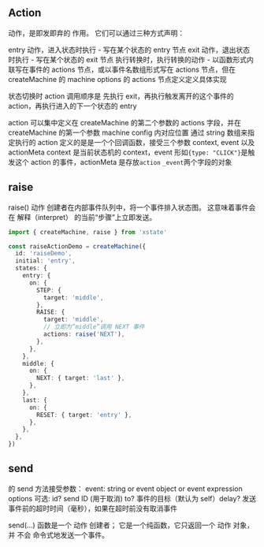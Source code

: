 ## Action

动作，是即发即弃的 作用。 它们可以通过三种方式声明：

entry 动作，进入状态时执行 - 写在某个状态的 entry 节点
exit 动作，退出状态时执行 - 写在某个状态的 exit 节点
执行转换时，执行转换的动作 - 以函数形式内联写在事件的 actions 节点，或以事件名数组形式写在 actions 节点，但在 createMachine 的 machine options 的 actions 节点定义定义具体实现

状态切换时 action 调用顺序是 先执行 exit，再执行触发离开的这个事件的 action，再执行进入的下一个状态的 entry

action 可以集中定义在 createMachine 的第二个参数的 actions 字段，并在 createMachine 的第一个参数 machine config 内对应位置 通过 string 数组来指定执行的 action
定义的是是一个个回调函数，接受三个参数 context, event 以及 actionMeta
context 是当前状态机的 context，event 形如`{type: "CLICK"}`是触发这个 action 的事件，actionMeta 是存放`action` `_event`两个字段的对象<!-- TODO -->

## raise

raise() 动作 创建者在内部事件队列中，将一个事件排入状态图。 这意味着事件会在 解释（interpret） 的当前“步骤”上立即发送。

```ts
import { createMachine, raise } from 'xstate'

const raiseActionDemo = createMachine({
  id: 'raiseDemo',
  initial: 'entry',
  states: {
    entry: {
      on: {
        STEP: {
          target: 'middle',
        },
        RAISE: {
          target: 'middle',
          // 立即为“middle”调用 NEXT 事件
          actions: raise('NEXT'),
        },
      },
    },
    middle: {
      on: {
        NEXT: { target: 'last' },
      },
    },
    last: {
      on: {
        RESET: { target: 'entry' },
      },
    },
  },
})
```

## send

的 send 方法接受参数：
event: string or event object or event expression
options 可选: id? send ID (用于取消) to? 事件的目标（默认为 self）delay? 发送事件前的超时时间（毫秒），如果在超时前没有取消事件

send(...) 函数是一个 动作 创建者； 它是一个纯函数，它只返回一个 动作 对象，并 不会 命令式地发送一个事件。
